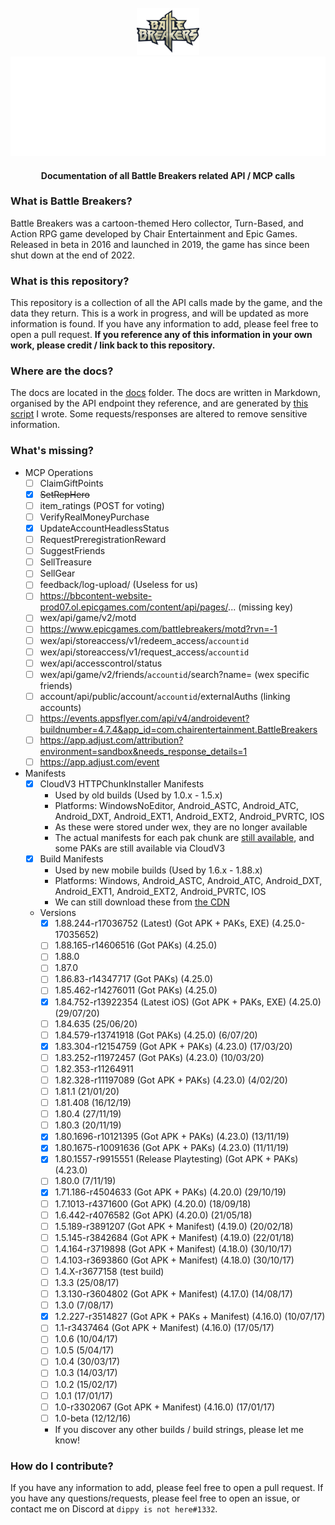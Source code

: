 <br />
<div align=center>
    <a id="back-to-top"></a>
    <div align="center">
        <a href="https://github.com/dippyshere/battle-breakers-documentation">
            <img src='res/BattleBreakers_Logo.png' width='100' alt="" />
            <img src="res/bbdocsh1.svg" alt="Battle Breakers Documentation" />
        </a>
    </div>
  <h4> Documentation of all Battle Breakers related API / MCP calls</h4>
</div>

### What is Battle Breakers?

Battle Breakers was a cartoon-themed Hero collector, Turn-Based, and Action RPG game developed by Chair Entertainment
and Epic Games. Released in beta in 2016 and launched in 2019, the game has since been shut down at the end of 2022.

### What is this repository?

This repository is a collection of all the API calls made by the game, and the data they return. This is a work in
progress, and will be updated as more information is found. If you have any information to add, please feel free to open
a pull request. **If you reference any of this information in your own work, please credit / link back to this
repository.**

### Where are the docs?

The docs are located in the [docs](docs) folder. The docs are written in Markdown, organised by the API endpoint they
reference, and are generated by [this script](res/har%20markdown%20renderer.py) I wrote. Some requests/responses are
altered to remove sensitive information.

### What's missing?

- MCP Operations
    - [ ] ClaimGiftPoints
    - [x] ~~SetRepHero~~
    - [ ] item_ratings (POST for voting)
    - [ ] VerifyRealMoneyPurchase
    - [x] UpdateAccountHeadlessStatus
    - [ ] RequestPreregistrationReward
    - [ ] SuggestFriends
    - [ ] SellTreasure
    - [ ] SellGear
    - [ ] feedback/log-upload/ (Useless for us)
    - [ ] https://bbcontent-website-prod07.ol.epicgames.com/content/api/pages/... (missing key)
    - [ ] wex/api/game/v2/motd
    - [ ] https://www.epicgames.com/battlebreakers/motd?rvn=-1
    - [ ] wex/api/storeaccess/v1/redeem_access/`accountid`
    - [ ] wex/api/storeaccess/v1/request_access/`accountid`
    - [ ] wex/api/accesscontrol/status
    - [ ] wex/api/game/v2/friends/`accountid`/search?name= (wex specific friends)
    - [ ] account/api/public/account/`accountid`/externalAuths (linking accounts)
    - [ ] https://events.appsflyer.com/api/v4/androidevent?buildnumber=4.7.4&app_id=com.chairentertainment.BattleBreakers
    - [ ] https://app.adjust.com/attribution?environment=sandbox&needs_response_details=1
    - [ ] https://app.adjust.com/event
- Manifests
    - [x] CloudV3 HTTPChunkInstaller Manifests
        - Used by old builds (Used by 1.0.x - 1.5.x)
        - Platforms: WindowsNoEditor, Android_ASTC, Android_ATC, Android_DXT, Android_EXT1, Android_EXT2, Android_PVRTC, IOS
        - As these were stored under wex, they are no longer available
        - The actual manifests for each pak chunk are [still available](https://battlebreakers-live-cdn.ol.epicgames.com/WorldExplorersLive/CL_3514827/Android_ATC/WorldExplorers_pakchunk1CL_3514827.manifest), and some PAKs are still available via CloudV3
    - [x] Build Manifests
        - Used by new mobile builds (Used by 1.6.x - 1.88.x)
        - Platforms: Windows, Android_ASTC, Android_ATC, Android_DXT, Android_EXT1, Android_EXT2, Android_PVRTC, IOS
        - We can still download these
          from [the CDN](https://battlebreakers-live-cdn.ol.epicgames.com/1.88.244-r17036752/BuildManifest-Windows.txt)
    - Versions
        - [x] 1.88.244-r17036752 (Latest) (Got APK + PAKs, EXE) (4.25.0-17035652)
        - [ ] 1.88.165-r14606516 (Got PAKs) (4.25.0)
        - [ ] 1.88.0
        - [ ] 1.87.0
        - [ ] 1.86.83-r14347717 (Got PAKs) (4.25.0)
        - [ ] 1.85.462-r14276011 (Got PAKs) (4.25.0)
        - [x] 1.84.752-r13922354 (Latest iOS) (Got APK + PAKs, EXE) (4.25.0) (29/07/20)
        - [ ] 1.84.635 (25/06/20)
        - [ ] 1.84.579-r13741918 (Got PAKs) (4.25.0) (6/07/20)
        - [x] 1.83.304-r12154759 (Got APK + PAKs) (4.23.0) (17/03/20)
        - [ ] 1.83.252-r11972457 (Got PAKs) (4.23.0) (10/03/20)
        - [ ] 1.82.353-r11264911
        - [ ] 1.82.328-r11197089 (Got APK + PAKs) (4.23.0) (4/02/20)
        - [ ] 1.81.1 (21/01/20)
        - [ ] 1.81.408 (16/12/19)
        - [ ] 1.80.4 (27/11/19)
        - [ ] 1.80.3 (20/11/19)
        - [x] 1.80.1696-r10121395 (Got APK + PAKs) (4.23.0) (13/11/19)
        - [x] 1.80.1675-r10091636 (Got APK + PAKs) (4.23.0) (11/11/19)
        - [x] 1.80.1557-r9915551 (Release Playtesting) (Got APK + PAKs) (4.23.0)
        - [ ] 1.80.0 (7/11/19)
        - [x] 1.71.186-r4504633 (Got APK + PAKs) (4.20.0) (29/10/19)
        - [ ] 1.7.1013-r4371600 (Got APK) (4.20.0) (18/09/18)
        - [ ] 1.6.442-r4076582 (Got APK) (4.20.0) (21/05/18)
        - [ ] 1.5.189-r3891207 (Got APK + Manifest) (4.19.0) (20/02/18)
        - [ ] 1.5.145-r3842684 (Got APK + Manifest) (4.19.0) (22/01/18)
        - [ ] 1.4.164-r3719898 (Got APK + Manifest) (4.18.0) (30/10/17)
        - [ ] 1.4.103-r3693860 (Got APK + Manifest) (4.18.0) (30/10/17)
        - [ ] 1.4.X-r3677158 (test build)
        - [ ] 1.3.3 (25/08/17)
        - [ ] 1.3.130-r3604802 (Got APK + Manifest) (4.17.0) (14/08/17)
        - [ ] 1.3.0 (7/08/17)
        - [x] 1.2.227-r3514827 (Got APK + PAKs + Manifest) (4.16.0) (10/07/17)
        - [ ] 1.1-r3437464 (Got APK + Manifest) (4.16.0) (17/05/17)
        - [ ] 1.0.6 (10/04/17)
        - [ ] 1.0.5 (5/04/17)
        - [ ] 1.0.4 (30/03/17)
        - [ ] 1.0.3 (14/03/17)
        - [ ] 1.0.2 (15/02/17)
        - [ ] 1.0.1 (17/01/17)
        - [ ] 1.0-r3302067 (Got APK + Manifest) (4.16.0) (17/01/17)
        - [ ] 1.0-beta (12/12/16)
        - If you discover any other builds / build strings, please let me know!

### How do I contribute?

If you have any information to add, please feel free to open a pull request. If you have any questions/requests, please
feel free to open an issue, or contact me on Discord at `dippy is not here#1332`.